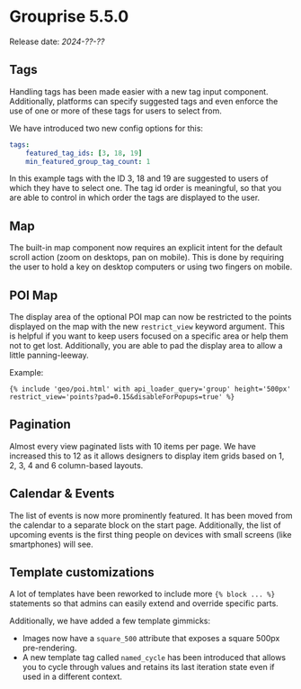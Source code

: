 # Grouprise 5.5.0

Release date: *2024-??-??*


## Tags

Handling tags has been made easier with a new tag input component.
Additionally, platforms can specify suggested tags and even enforce the use of one
or more of these tags for users to select from.

We have introduced two new config options for this:

```yaml
tags:
    featured_tag_ids: [3, 18, 19]
    min_featured_group_tag_count: 1
```

In this example tags with the ID 3, 18 and 19 are suggested to users of which they have to select one.
The tag id order is meaningful, so that you are able to control in which order the tags are displayed
to the user.

## Map

The built-in map component now requires an explicit intent for the default scroll action
(zoom on desktops, pan on mobile). This is done by requiring the user to hold a key on desktop
computers or using two fingers on mobile.

## POI Map

The display area of the optional POI map can now be restricted to the points displayed on the map
with the new `restrict_view` keyword argument.
This is helpful if you want to keep users focused on a specific area or help them not to get lost.
Additionally, you are able to pad the display area to allow a little panning-leeway.

Example:
```
{% include 'geo/poi.html' with api_loader_query='group' height='500px' restrict_view='points?pad=0.15&disableForPopups=true' %}
```

## Pagination

Almost every view paginated lists with 10 items per page. We have increased this to 12 as it allows designers
to display item grids based on 1, 2, 3, 4 and 6 column-based layouts.

## Calendar & Events

The list of events is now more prominently featured. It has been moved from the calendar to a separate
block on the start page. Additionally, the list of upcoming events is the first thing people
on devices with small screens (like smartphones) will see.

## Template customizations

A lot of templates have been reworked to include more `{% block ... %}` statements so that admins can easily
extend and override specific parts.

Additionally, we have added a few template gimmicks:
* Images now have a `square_500` attribute that exposes a square 500px pre-rendering.
* A new template tag called `named_cycle` has been introduced that allows you to cycle through values
  and retains its last iteration state even if used in a different context.

